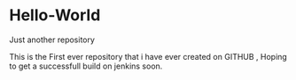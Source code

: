 # Hello-World
Just another repository


This is the First ever repository that i have ever created on GITHUB , Hoping to get a successfull build on jenkins soon.

